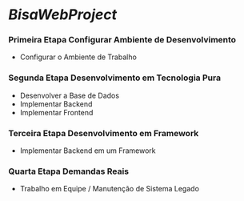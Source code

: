 # _BisaWebProject_

### **Primeira Etapa Configurar Ambiente de Desenvolvimento**

- Configurar o Ambiente de Trabalho

### **Segunda Etapa Desenvolvimento em Tecnologia Pura**

- Desenvolver a Base de Dados
- Implementar Backend
- Implementar Frontend


### **Terceira Etapa Desenvolvimento em Framework**

- Implementar Backend em um Framework

### **Quarta Etapa Demandas Reais**

- Trabalho em Equipe / Manutenção de Sistema Legado
